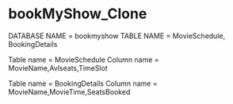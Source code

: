 # bookMyShow_Clone
DATABASE NAME = bookmyshow
TABLE NAME = MovieSchedule, BookingDetails

Table name = MovieSchedule
Column name = MovieName,Avlseats,TimeSlot

Table name = BookingDetails
Column name = MovieName,MovieTime,SeatsBooked
